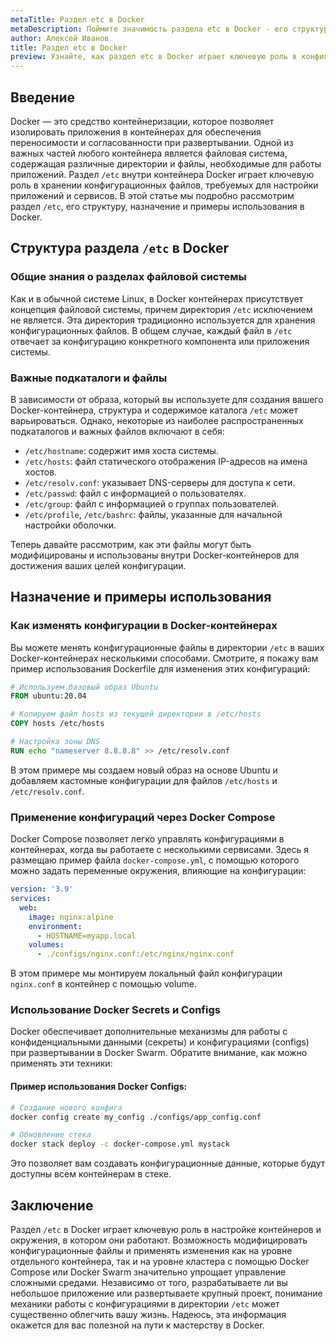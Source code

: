 ```yaml
---
metaTitle: Раздел etc в Docker
metaDescription: Поймите значимость раздела etc в Docker - его структура, назначение и примеры использования в контейнерах для конфигурации систем и приложений
author: Алексей Иванов
title: Раздел etc в Docker
preview: Узнайте, как раздел etc в Docker играет ключевую роль в конфигурации контейнеров, включая важные файлы и их применение на практике. Эта статья предлагает исчерпывающее руководство по этой теме
---
```


## Введение

Docker — это средство контейнеризации, которое позволяет изолировать приложения в контейнерах для обеспечения переносимости и согласованности при развертывании. Одной из важных частей любого контейнера является файловая система, содержащая различные директории и файлы, необходимые для работы приложений. Раздел `/etc` внутри контейнера Docker играет ключевую роль в хранении конфигурационных файлов, требуемых для настройки приложений и сервисов. В этой статье мы подробно рассмотрим раздел `/etc`, его структуру, назначение и примеры использования в Docker.

## Структура раздела `/etc` в Docker

### Общие знания о разделах файловой системы

Как и в обычной системе Linux, в Docker контейнерах присутствует концепция файловой системы, причем директория `/etc` исключением не является. Эта директория традиционно используется для хранения конфигурационных файлов. В общем случае, каждый файл в `/etc` отвечает за конфигурацию конкретного компонента или приложения системы.

### Важные подкаталоги и файлы

В зависимости от образа, который вы используете для создания вашего Docker-контейнера, структура и содержимое каталога `/etc` может варьироваться. Однако, некоторые из наиболее распространенных подкаталогов и важных файлов включают в себя:

- `/etc/hostname`: содержит имя хоста системы.
- `/etc/hosts`: файл статического отображения IP-адресов на имена хостов.
- `/etc/resolv.conf`: указывает DNS-серверы для доступа к сети.
- `/etc/passwd`: файл с информацией о пользователях.
- `/etc/group`: файл с информацией о группах пользователей.
- `/etc/profile`, `/etc/bashrc`: файлы, указанные для начальной настройки оболочки.

Теперь давайте рассмотрим, как эти файлы могут быть модифицированы и использованы внутри Docker-контейнеров для достижения ваших целей конфигурации.

## Назначение и примеры использования

### Как изменять конфигурации в Docker-контейнерах

Вы можете менять конфигурационные файлы в директории `/etc` в ваших Docker-контейнерах несколькими способами. Смотрите, я покажу вам пример использования Dockerfile для изменения этих конфигураций:

```Dockerfile
# Используем базовый образ Ubuntu
FROM ubuntu:20.04

# Копируем файл hosts из текущей директории в /etc/hosts
COPY hosts /etc/hosts

# Настройка зоны DNS
RUN echo "nameserver 8.8.8.8" >> /etc/resolv.conf
```

В этом примере мы создаем новый образ на основе Ubuntu и добавляем кастомные конфигурации для файлов `/etc/hosts` и `/etc/resolv.conf`. 

### Применение конфигураций через Docker Compose

Docker Compose позволяет легко управлять конфигурациями в контейнерах, когда вы работаете с несколькими сервисами. Здесь я размещаю пример файла `docker-compose.yml`, с помощью которого можно задать переменные окружения, влияющие на конфигурации:

```yaml
version: '3.9'
services:
  web:
    image: nginx:alpine
    environment:
      - HOSTNAME=myapp.local
    volumes:
      - ./configs/nginx.conf:/etc/nginx/nginx.conf
```

В этом примере мы монтируем локальный файл конфигурации `nginx.conf` в контейнер с помощью volume.

### Использование Docker Secrets и Configs

Docker обеспечивает дополнительные механизмы для работы с конфиденциальными данными (секреты) и конфигурациями (configs) при развертывании в Docker Swarm. Обратите внимание, как можно применять эти техники:

#### Пример использования Docker Configs:

```bash
# Создание нового конфига
docker config create my_config ./configs/app_config.conf

# Обновление стека
docker stack deploy -c docker-compose.yml mystack
```

Это позволяет вам создавать конфигурационные данные, которые будут доступны всем контейнерам в стеке.

## Заключение

Раздел `/etc` в Docker играет ключевую роль в настройке контейнеров и окружения, в котором они работают. Возможность модифицировать конфигурационные файлы и применять изменения как на уровне отдельного контейнера, так и на уровне кластера с помощью Docker Compose или Docker Swarm значительно упрощает управление сложными средами. Независимо от того, разрабатываете ли вы небольшое приложение или развертываете крупный проект, понимание механики работы с конфигурациями в директоpии `/etc` может существенно облегчить вашу жизнь. Надеюсь, эта информация окажется для вас полезной на пути к мастерству в Docker.